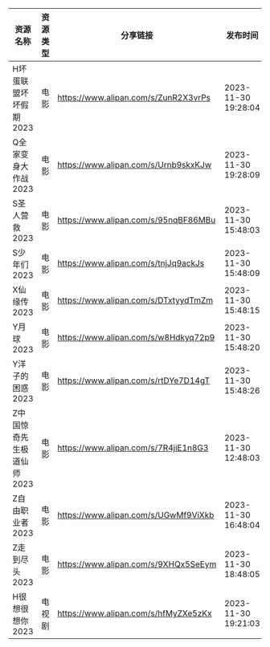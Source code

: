 | 资源名称            | 资源类型 | 分享链接                                 | 发布时间                |
| --------------- | ---- | ------------------------------------ | ------------------- |
| H坏蛋联盟坏坏假期2023   | 电影   | https://www.alipan.com/s/ZunR2X3vrPs | 2023-11-30 19:28:04 |
| Q全家变身大作战2023    | 电影   | https://www.alipan.com/s/Urnb9skxKJw | 2023-11-30 19:28:09 |
| S圣人营救2023       | 电影   | https://www.alipan.com/s/95nqBF86MBu | 2023-11-30 15:48:03 |
| S少年们2023        | 电影   | https://www.alipan.com/s/tnjJq9ackJs | 2023-11-30 15:48:09 |
| X仙缘传2023        | 电影   | https://www.alipan.com/s/DTxtyydTmZm | 2023-11-30 15:48:15 |
| Y月球2023         | 电影   | https://www.alipan.com/s/w8Hdkyq72p9 | 2023-11-30 15:48:20 |
| Y洋子的困惑2023      | 电影   | https://www.alipan.com/s/rtDYe7D14gT | 2023-11-30 15:48:26 |
| Z中国惊奇先生极道仙师2023 | 电影   | https://www.alipan.com/s/7R4jiE1n8G3 | 2023-11-30 12:48:03 |
| Z自由职业者2023      | 电影   | https://www.alipan.com/s/UGwMf9ViXkb | 2023-11-30 16:48:04 |
| Z走到尽头2023       | 电影   | https://www.alipan.com/s/9XHQx5SeEym | 2023-11-30 18:48:05 |
| H很想很想你2023      | 电视剧  | https://www.alipan.com/s/hfMyZXe5zKx | 2023-11-30 19:21:03 |
